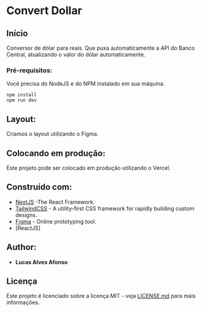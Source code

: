 # Convert Dollar


## Início

Conversor de dólar para reais. Que puxa automaticamente a API do Banco Central, atualizando o valor do dólar automaticamente.


### Pré-requisitos:

Você precisa do NodeJS e do NPM instalado em sua máquina.

```
npm install
npm run dev
```

## Layout:

Criamos o layout utilizando o Figma.

## Colocando em produção:

Este projeto pode ser colocado em produção utilizando o Vercel.


## Construído com:

* [NextJS](https://nextjs.org/) -The React Framework.
* [TailwindCSS](https://tailwindcss.com/) - A utility-first CSS framework for
rapidly building custom designs.
* [Figma](https://figma.com/) - Online prototyping tool.
* [ReactJS]

## Author:

* **Lucas Alves Afonso** 


## Licença

Este projeto é licenciado sobre a licença MIT - veja [LICENSE.md](LICENSE.md) para mais informações.

